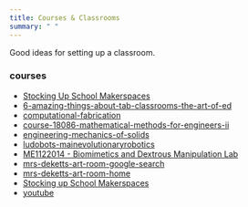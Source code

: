 ```yaml
---
title: Courses & Classrooms
summary: " "
---
```


Good ideas for setting up a classroom.

<!--more-->

### courses

* [Stocking Up School Makerspaces](https://makezine.com/2013/08/21/stocking-up-school-makerspaces/)
* [6-amazing-things-about-tab-classrooms-the-art-of-ed](https://theartofeducation.edu/2016/06/24/6-amazing-things-tab/)
* [computational-fabrication](http://computational-fabrication.com/2015/)
* [course-18086-mathematical-methods-for-engineers-ii](https://math.mit.edu/classes/18.086/2006/)
* [engineering-mechanics-of-solids](http://web.mit.edu/emech/dontindex-build/)
* [ludobots-mainevolutionaryrobotics](http://www.uvm.edu/~ludobots/index.php/Main/EvolutionaryRobotics)
* [ME1122014 - Biomimetics and Dextrous Manipulation Lab](http://bdml.stanford.edu/Main/ME1122014)
* [mrs-deketts-art-room-google-search](https://www.google.com/search?q=mrs+deketts+art+room&source=lnms&tbm=isch&sa=X&ved=0ahUKEwjura_q15LSAhVmslQKHQeeBUwQ_AUICSgC&biw=1940&bih=929#imgrc=MANthOCTUAXsEM:)
* [mrs-deketts-art-room-home](https://mrsdekettsroom.weebly.com/)
* [Stocking up School Makerspaces](https://makezine.com/2013/08/21/stocking-up-school-makerspaces/)
* [youtube](https://www.youtube.com/watch?v=OIKd7as2gDg&index=5&list=PLGPOIbnazC4qGQKf3arVJ_pfIGT0iGvWb)
